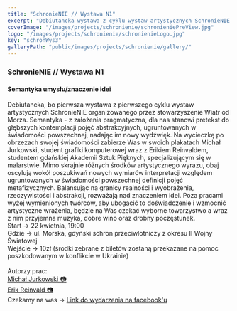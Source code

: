 ```yaml
---
title: "SchronieNIE // Wystawa N1"
excerpt: "Debiutancka wystawa z cyklu wystaw artystycznych SchronieNIE organizowanego przez stowarzyszenie Wiatr od Morza."
coverImage: "/images/projects/schronienie/schronieniePreView.jpg"
logo: "/images/projects/schronienie/schronienieLogo.jpg"
key: "schronWys3"
galleryPath: "public/images/projects/schronienie/gallery/"
---
```


### SchronieNIE // Wystawa N1

#### Semantyka umysłu/znaczenie idei

Debiutancka, bo pierwsza wystawa z pierwszego cyklu wystaw artystycznych SchronieNIE organizowanego przez stowarzyszenie Wiatr od Morza.
Semantyka - z założenia pragmatyczna, dla nas stanowi pretekst do głębszych kontemplacji pojęć abstrakcyjnych, ugruntowanych w świadomości powszechnej, nadając im nowy wydźwięk. Na wycieczkę po obrzeżach swojej świadomości zabierze Was w swoich plakatach Michał Jurkowski, student grafiki komputerowej wraz z Erikiem Reinvaldem, studentem gdańskiej Akademii Sztuk Pięknych, specjalizującym się w malarstwie. Mimo skrajnie różnych środków artystycznego wyrazu, obaj oscylują wokół poszukiwań nowych wymiarów interpretacji względem ugruntowanych w świadomości powszechnej definicji pojęć metafizycznych. Balansując na granicy realności i wyobrażenia, rzeczywistości i abstrakcji, rozważają nad znaczeniem idei.
Poza pracami wyżej wymienionych twórców, aby ubogacić to doświadczenie i wzmocnić artystyczne wrażenia, będzie na Was czekać wyborne towarzystwo a wraz z nim przyjemna muzyka, dobre wino oraz drobny poczęstunek.\
Start → 22 kwietnia, 19:00\
Gdzie → ul. Morska, gdyński schron przeciwlotniczy z okresu II Wojny Światowej\
Wejście → 10zł (środki zebrane z biletów zostaną przekazane na pomoc poszkodowanym w konflikcie w Ukrainie) <br /><br />
Autorzy prac:\
<a href="https://instagram.com/mjurkovski?utm_medium=copy_link" target="_blank" rel="noopener noreferrer">Michał Jurkowski 📷</a> \
<a href="https://instagram.com/eeerikos?utm_medium=copy_link" target="_blank" rel="noopener noreferrer">Erik Reinvald 📷</a> \
Czekamy na was →
<a href="https://facebook.com/events/s/schronienie-wystawa-n1/275378951465744/" target="_blank" rel="noopener noreferrer">Link do wydarzenia na facebook'u</a>
